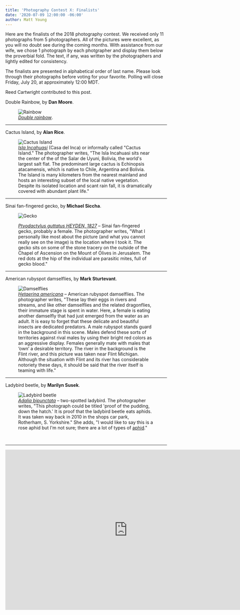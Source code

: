 ```yaml
---
title: 'Photography Contest X: Finalists'
date: '2020-07-09 12:00:00 -06:00'
author: Matt Young
---
```


Here are the finalists of the 2018 photography contest. We received only 11 photographs from 5 photographers. All of the pictures were excellent, as you will no doubt see during the coming months. With assistance from our wife, we chose 1 photograph by each photgrapher and display them below the proverbial fold. The text, if any, was written by the photographers and lightly edited for consistency.

The finalists are presented in alphabetical order of last name. Please look through their photographs before voting for your favorite. Polling will close Friday, July 20, at approximately 12:00 MDT.

Reed Cartwright contributed to this post.

<!--more-->

Double Rainbow, by **Dan Moore**.
<figure>
<img src="/uploads/2018/Moore.Double_Rainbow.jpg" alt="Rainbow"/>
<figcaption>
<a href="https://en.wikipedia.org/wiki/Rainbow#Variations"><i>Double rainbow</i></a>. </figcaption>
</figure>

-----

Cactus Island, by **Alan Rice**.
<figure>
<img src="/uploads/2018/Rice_Alan.Isla Incahuasi.jpg" alt="Cactus Island"/>
<figcaption>
<a href="https://en.wikipedia.org/wiki/Isla_Incahuasi"><i>Isla Incahuasi</i></a> (Casa del Inca) or informally called "Cactus Island." The photographer writes, "The Isla Incahuasi sits near the center of the of the Salar de Uyuni, Bolivia, the world's largest salt flat.
The predominant large cactus is Echinopsis atacamensis, which is native to Chile, Argentina and Bolivia.  The Island is many kilometers from the nearest mainland and hosts an interesting subset of the local native vegetation.  Despite its isolated location and scant rain fall, it is dramatically covered with abundant plant life."</figcaption>
</figure>

-----

Sinai fan-fingered gecko, by **Michael Siccha**.<figure>
<img src="/uploads/2018/Siccha.Ptyodactylus_guttasus_on_Chapel_of_Ascension.jpg" alt="Gecko"/>
<figcaption>
<a href="http://reptile-database.reptarium.cz/species?genus=Ptyodactylus&species=guttatus"><i>Ptyodactylus guttatus HEYDEN, 1827</i></a> &ndash; Sinai fan-fingered gecko, probably a female. The photographer writes, "What I personally like most about the picture (and what you cannot really see on the image) is the location where I took it. The gecko sits on some of the stone tracery on the outside of the Chapel of Ascension on the Mount of Olives in Jerusalem. The red dots at the hip of the individual are parasitic mites, full of gecko blood."</figcaption> 
</figure>

-----

American rubyspot damselflies, by **Mark Sturtevant**.
<figure>
<img src="/uploads/2018/Sturtevant.3.American_Rubyspots.jpg" alt="Damselflies"/>
<figcaption>
<a href="https://www.odonatacentral.org/index.php/FieldGuideAction.get/id/42272"><i>Hetaerina americana</i></a> &ndash; American rubyspot damselflies. The photographer writes, "These lay their eggs in rivers and streams, and like other damselflies and the related dragonflies, their immature stage is spent in water. Here, a female is eating another damselfly that had just emerged from the water as an adult. It is easy to forget that these delicate and beautiful insects are dedicated predators. A male rubyspot stands guard in the background in this scene. Males defend these sorts of territories against rival males by using their bright red colors as an aggressive display. Females generally mate with males that ‘own’ a desirable territory. The river in the background is the Flint river, and this picture was taken near Flint Michigan. Although the situation with Flint and its river has considerable notoriety these days, it should be said that the river itself is teaming with life."</figcaption>
</figure>

-----

Ladybird beetle, by **Marilyn Susek**.
<figure>
<img src="/uploads/2018/Susek.Adalia_bipunctata.jpg" alt="Ladybird beetle"/>
<figcaption>
<a href="https://en.wikipedia.org/wiki/Adalia_bipunctata"><i>Adalia bipunctata</i></a> &ndash; two-spotted ladybird. The photographer writes, "This photograph could be titled 'proof of the pudding, down the hatch.' It is proof that the ladybird beetle eats aphids. It was taken way back in 2010 in the shops car park, Rotherham, S. Yorkshire." She adds, "I would like to say this is a rose aphid but I'm not sure; there are a lot of types of <a href="http://influentialpoints.com/Gallery/Aphid_genera.htm">aphid</a>."</figcaption>
</figure>
<br/<br/>

-----

<iframe src="https://docs.google.com/forms/d/e/1FAIpQLScgEETqFjBnVse02aTczO1-019FL7mkF_DhUzoKKIHZJN402Q/viewform?embedded=true" width="760" height="500" frameborder="0" marginheight="0" marginwidth="0">Loading...</iframe>










